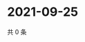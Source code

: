 # 2021-09-25

共 0 条

<!-- BEGIN -->
<!-- 最后更新时间 Sat Sep 25 2021 11:19:02 GMT+0800 (China Standard Time) -->

<!-- END -->
